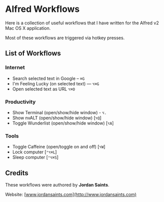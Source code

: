 # Alfred Workflows

Here is a collection of useful workflows that I have written for the Alfred v2 Mac OS X application.

Most of these workflows are triggered via hotkey presses.

## List of Workflows

### Internet

* Search selected text in Google – `⌘G`
* I'm Feeling Lucky (on selected text) — `⌥⌘G`
* Open selected text as URL `⌥⌘O`

### Productivity

* Show Terminal (open/show/hide window) - `⌥.`
* Show nvALT (open/show/hide window) [`⌥Q`]
* Toggle Wunderlist (open/show/hide window) [`⌥A`]

### Tools

* Toggle Caffeine (open/toggle on and off) [`⌥W`]
* Lock computer [`⌃⌥⌘L`]
* Sleep computer  [`⌃⌥⌘S`]

## Credits

These workflows were authored by __Jordan Saints__.

Website: [www.jordansaints.com](http://www.jordansaints.com)
